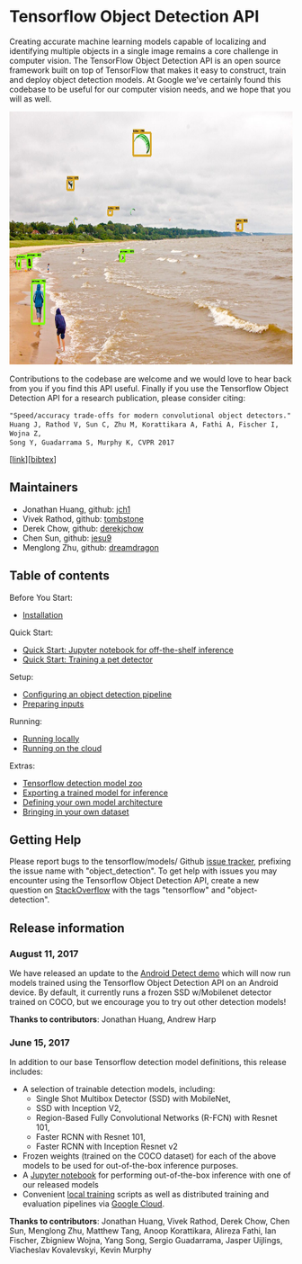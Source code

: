 # Tensorflow Object Detection API
Creating accurate machine learning models capable of localizing and identifying
multiple objects in a single image remains a core challenge in computer vision.
The TensorFlow Object Detection API is an open source framework built on top of
TensorFlow that makes it easy to construct, train and deploy object detection
models.  At Google we’ve certainly found this codebase to be useful for our
computer vision needs, and we hope that you will as well.
<p align="center">
  <img src="image.jpg" width=676 height=450>
</p>
Contributions to the codebase are welcome and we would love to hear back from
you if you find this API useful.  Finally if you use the Tensorflow Object
Detection API for a research publication, please consider citing:

```
"Speed/accuracy trade-offs for modern convolutional object detectors."
Huang J, Rathod V, Sun C, Zhu M, Korattikara A, Fathi A, Fischer I, Wojna Z,
Song Y, Guadarrama S, Murphy K, CVPR 2017
```
\[[link](https://arxiv.org/abs/1611.10012)\]\[[bibtex](
https://scholar.googleusercontent.com/scholar.bib?q=info:l291WsrB-hQJ:scholar.google.com/&output=citation&scisig=AAGBfm0AAAAAWUIIlnPZ_L9jxvPwcC49kDlELtaeIyU-&scisf=4&ct=citation&cd=-1&hl=en&scfhb=1)\]

## Maintainers

* Jonathan Huang, github: [jch1](https://github.com/jch1)
* Vivek Rathod, github: [tombstone](https://github.com/tombstone)
* Derek Chow, github: [derekjchow](https://github.com/derekjchow)
* Chen Sun, github: [jesu9](https://github.com/jesu9)
* Menglong Zhu, github: [dreamdragon](https://github.com/dreamdragon)


## Table of contents

Before You Start:
* <a href='g3doc/installation.md'>Installation</a><br>

Quick Start:
* <a href='object_detection_tutorial.ipynb'>
      Quick Start: Jupyter notebook for off-the-shelf inference</a><br>
* <a href="g3doc/running_pets.md">Quick Start: Training a pet detector</a><br>

Setup:
* <a href='g3doc/configuring_jobs.md'>
      Configuring an object detection pipeline</a><br>
* <a href='g3doc/preparing_inputs.md'>Preparing inputs</a><br>

Running:
* <a href='g3doc/running_locally.md'>Running locally</a><br>
* <a href='g3doc/running_on_cloud.md'>Running on the cloud</a><br>

Extras:
* <a href='g3doc/detection_model_zoo.md'>Tensorflow detection model zoo</a><br>
* <a href='g3doc/exporting_models.md'>
      Exporting a trained model for inference</a><br>
* <a href='g3doc/defining_your_own_model.md'>
      Defining your own model architecture</a><br>
* <a href='g3doc/using_your_own_dataset.md'>
      Bringing in your own dataset</a><br>

## Getting Help

Please report bugs to the tensorflow/models/ Github
[issue tracker](https://github.com/tensorflow/models/issues), prefixing the
issue name with "object_detection". To get help with issues you may encounter
using the Tensorflow Object Detection API, create a new question on
[StackOverflow](https://stackoverflow.com/) with the tags "tensorflow" and
"object-detection".

## Release information

### August 11, 2017

We have released an update to the [Android Detect
demo](https://github.com/tensorflow/tensorflow/tree/master/tensorflow/examples/android)
which will now run models trained using the Tensorflow Object
Detection API on an Android device.  By default, it currently runs a
frozen SSD w/Mobilenet detector trained on COCO, but we encourage
you to try out other detection models!

<b>Thanks to contributors</b>: Jonathan Huang, Andrew Harp

### June 15, 2017

In addition to our base Tensorflow detection model definitions, this
release includes:

* A selection of trainable detection models, including:
  * Single Shot Multibox Detector (SSD) with MobileNet,
  * SSD with Inception V2,
  * Region-Based Fully Convolutional Networks (R-FCN) with Resnet 101,
  * Faster RCNN with Resnet 101,
  * Faster RCNN with Inception Resnet v2
* Frozen weights (trained on the COCO dataset) for each of the above models to
  be used for out-of-the-box inference purposes.
* A [Jupyter notebook](object_detection_tutorial.ipynb) for performing
  out-of-the-box inference with one of our released models
* Convenient [local training](g3doc/running_locally.md) scripts as well as
  distributed training and evaluation pipelines via
  [Google Cloud](g3doc/running_on_cloud.md).


<b>Thanks to contributors</b>: Jonathan Huang, Vivek Rathod, Derek Chow,
Chen Sun, Menglong Zhu, Matthew Tang, Anoop Korattikara, Alireza Fathi, Ian Fischer, Zbigniew Wojna, Yang Song, Sergio Guadarrama, Jasper Uijlings,
Viacheslav Kovalevskyi, Kevin Murphy
